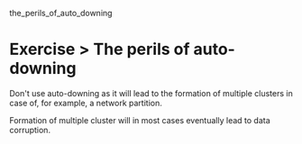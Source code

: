 the_perils_of_auto_downing

# Exercise > The perils of auto-downing

Don't use auto-downing as it will lead to the formation of multiple clusters in case of, for example, a network partition.

Formation of multiple cluster will in most cases eventually lead to data corruption.
